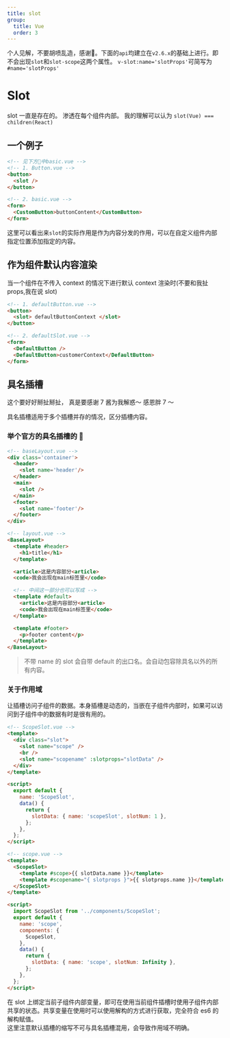 ```yaml
---
title: slot
group:
  title: Vue
  order: 3
---
```


<Alert>
  个人见解，不要胡喷乱造，感谢🙏。下面的<code>api</code>均建立在<code>v2.6.x</code>的基础上进行。即不会出现<code>slot</code>和<code>slot-scope</code>这两个属性。 <code>v-slot:name='slotProps'</code>可简写为 <code>#name='slotProps'</code>
</Alert>

# Slot

slot 一直是存在的。 渗透在每个组件内部。 我的理解可以认为 `slot(Vue) === children(React)`

## 一个例子

```html
<!-- 见下方🌰中basic.vue -->
<!-- 1. Button.vue -->
<button>
  <slot />
</button>

<!-- 2. basic.vue -->
<form>
  <CustomButton>buttonContent</CustomButton>
</form>
```

这里可以看出来`slot`的实际作用是作为内容分发的作用，可以在自定义组件内部指定位置添加指定的内容。

## 作为组件默认内容渲染

当一个组件在不传入 context 的情况下进行默认 context 渲染时(不要和我扯 props,我在说 slot)

```html
<!-- 1. defaultButton.vue -->
<button>
  <slot> defaultButtonContext </slot>
</button>

<!-- 2. defaultSlot.vue -->
<form>
  <DefaultButton />
  <DefaultButton>customerContext</DefaultButton>
</form>
```

## 具名插槽

这个要好好掰扯掰扯， 真是要感谢 7 酱为我解惑～ 感恩胖 7 ～

具名插槽适用于多个插槽并存的情况，区分插槽内容。

### 举个官方的具名插槽的 🌰

```html
<!-- baseLayout.vue -->
<div class='container'>
  <header>
    <slot name='header'/>
  </header>
  <main>
    <slot />
  </main>
  <footer>
    <slot name='footer'/>
  </footer>
</div>

<!-- layout.vue -->
<BaseLayout>
  <template #header>
    <h1>title</h1>
  </template>

  <article>这是内容部分<article>
  <code>我会出现在main标签里</code>

  <!-- 中间这一部分也可以写成 -->
  <template #default>
    <article>这是内容部分<article>
    <code>我会出现在main标签里</code>
  </template>

  <template #footer>
    <p>footer content</p>
  </template>
</BaseLayout>
```

> 不带 name 的 slot 会自带 default 的出口名。会自动包容除具名以外的所有内容。

### 关于作用域

让插槽访问子组件的数据。本身插槽是动态的，当嵌在子组件内部时，如果可以访问到子组件中的数据有时是很有用的。

```html
<!-- ScopeSlot.vue -->
<template>
  <div class="slot">
    <slot name="scope" />
    <br />
    <slot name="scopename" :slotprops="slotData" />
  </div>
</template>

<script>
  export default {
    name: 'ScopeSlot',
    data() {
      return {
        slotData: { name: 'scopeSlot', slotNum: 1 },
      };
    },
  };
</script>

<!-- scope.vue -->
<template>
  <ScopeSlot>
    <template #scope>{{ slotData.name }}</template>
    <template #scopename="{ slotprops }">{{ slotprops.name }}</template>
  </ScopeSlot>
</template>

<script>
  import ScopeSlot from '../components/ScopeSlot';
  export default {
    name: 'scope',
    components: {
      ScopeSlot,
    },
    data() {
      return {
        slotData: { name: 'scope', slotNum: Infinity },
      };
    },
  };
</script>
```

在 slot 上绑定当前子组件内部变量，即可在使用当前组件插槽时使用子组件内部共享的状态。共享变量在使用时可以使用解构的方式进行获取，完全符合 es6 的解构赋值。  
这里注意默认插槽的缩写不可与具名插槽混用，会导致作用域不明确。
